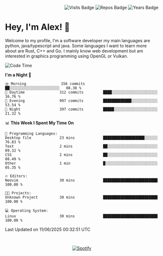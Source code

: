<p align="right">
  <img src="https://badges.pufler.dev/visits/Alextibtab/Alextibtab" alt="Visits Badge">
  <img src="https://badges.pufler.dev/repos/Alextibtab/" alt="Repos Badge">
  <img src="https://badges.pufler.dev/years/Alextibtab/" alt="Years Badge">
</p>

<h1 align="left">Hey, I'm Alex! 💽 </h1>

Welcome to my profile, I'm a software developer my main languages are python, java/typescript and java. Some languages I want to learn more about are Rust, C++ and Go. I mainly know web development but am interested in graphics programming using OpenGL or Vulkan.

<!--START_SECTION:waka-->
![Code Time](http://img.shields.io/badge/Code%20Time-151%20hrs%2016%20mins-blue)

**I'm a Night 🦉** 

```text
🌞 Morning                156 commits         ██░░░░░░░░░░░░░░░░░░░░░░░   08.38 % 
🌆 Daytime                312 commits         ████░░░░░░░░░░░░░░░░░░░░░   16.76 % 
🌃 Evening                997 commits         █████████████░░░░░░░░░░░░   53.54 % 
🌙 Night                  397 commits         █████░░░░░░░░░░░░░░░░░░░░   21.32 % 
```


📊 **This Week I Spent My Time On** 

```text
💬 Programming Languages: 
Desktop file             23 mins             ███████████████████░░░░░░   76.83 % 
Text                     2 mins              ██░░░░░░░░░░░░░░░░░░░░░░░   09.32 % 
CSS                      2 mins              ██░░░░░░░░░░░░░░░░░░░░░░░   08.49 % 
Other                    1 min               █░░░░░░░░░░░░░░░░░░░░░░░░   05.35 % 

🔥 Editors: 
Neovim                   30 mins             █████████████████████████   100.00 % 

🐱‍💻 Projects: 
Unknown Project          30 mins             █████████████████████████   100.00 % 

💻 Operating System: 
Linux                    30 mins             █████████████████████████   100.00 % 
```


 Last Updated on 11/06/2025 00:32:51 UTC
<!--END_SECTION:waka-->
&nbsp;<div align="center">
  [![Spotify](https://spotify-now-playing-wine-six.vercel.app/api/spotify?border_color=ffffff)](https://open.spotify.com/user/pmo1v2ejnt42kgp5jar5drtag)
</div>

